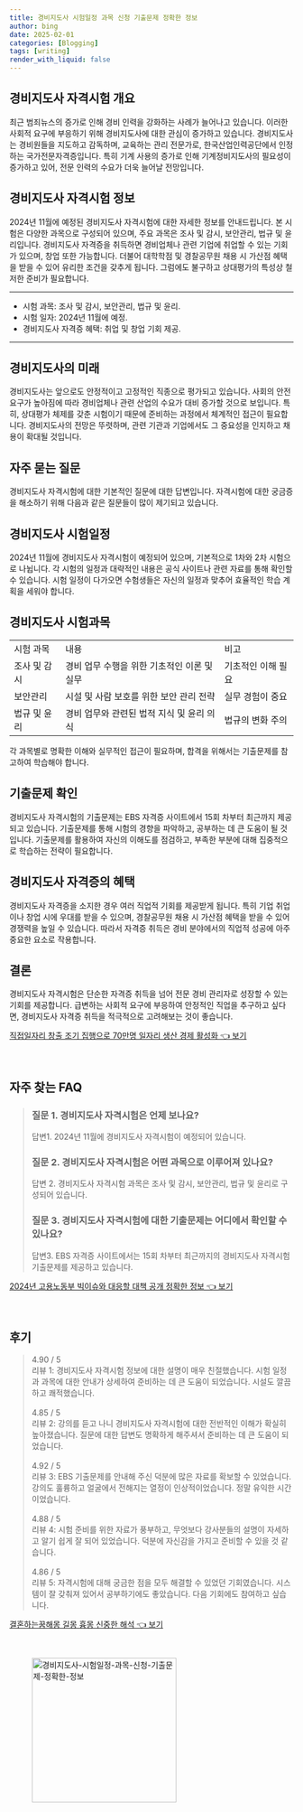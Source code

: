 ```yaml
---
title: 경비지도사 시험일정 과목 신청 기출문제 정확한 정보
author: bing
date: 2025-02-01
categories: [Blogging]
tags: [writing]
render_with_liquid: false
---
```



<h2 id='경비지도사_자격시험_개요'>경비지도사 자격시험 개요</h2>

<p>최근 범죄뉴스의 증가로 인해 경비 인력을 강화하는 사례가 늘어나고 있습니다. 이러한 사회적 요구에 부응하기 위해 경비지도사에 대한 관심이 증가하고 있습니다. 경비지도사는 경비원들을 지도하고 감독하며, 교육하는 관리 전문가로, 한국산업인력공단에서 인정하는 국가전문자격증입니다. 특히 기계 사용의 증가로 인해 기계정비지도사의 필요성이 증가하고 있어, 전문 인력의 수요가 더욱 늘어날 전망입니다.</p>

<h2 id='경비지도사_자격시험_정보'>경비지도사 자격시험 정보</h2>

<p>2024년 11월에 예정된 경비지도사 자격시험에 대한 자세한 정보를 안내드립니다. 본 시험은 다양한 과목으로 구성되어 있으며, 주요 과목은 조사 및 감시, 보안관리, 법규 및 윤리입니다. 경비지도사 자격증을 취득하면 경비업체나 관련 기업에 취업할 수 있는 기회가 있으며, 창업 또한 가능합니다. 더불어 대학학점 및 경찰공무원 채용 시 가산점 혜택을 받을 수 있어 유리한 조건을 갖추게 됩니다. 그럼에도 불구하고 상대평가의 특성상 철저한 준비가 필요합니다.</p>

<hr />

<ul>
    <li>시험 과목: 조사 및 감시, 보안관리, 법규 및 윤리.</li>
    <li>시험 일자: 2024년 11월에 예정.</li>
    <li>경비지도사 자격증 혜택: 취업 및 창업 기회 제공.</li>
</ul>

<hr />

<h2 id='경비지도사의_미래'>경비지도사의 미래</h2>

<p>경비지도사는 앞으로도 안정적이고 고정적인 직종으로 평가되고 있습니다. 사회의 안전 요구가 높아짐에 따라 경비업체나 관련 산업의 수요가 대비 증가할 것으로 보입니다. 특히, 상대평가 체제를 갖춘 시험이기 때문에 준비하는 과정에서 체계적인 접근이 필요합니다. 경비지도사의 전망은 뚜렷하며, 관련 기관과 기업에서도 그 중요성을 인지하고 채용이 확대될 것입니다.</p>

<h2 id='자주_묻는_질문'>자주 묻는 질문</h2>

<p>경비지도사 자격시험에 대한 기본적인 질문에 대한 답변입니다. 자격시험에 대한 궁금증을 해소하기 위해 다음과 같은 질문들이 많이 제기되고 있습니다.</p>

<h2 id='경비지도사_시험일정'>경비지도사 시험일정</h2>

<p>2024년 11월에 경비지도사 자격시험이 예정되어 있으며, 기본적으로 1차와 2차 시험으로 나뉩니다. 각 시험의 일정과 대략적인 내용은 공식 사이트나 관련 자료를 통해 확인할 수 있습니다. 시험 일정이 다가오면 수험생들은 자신의 일정과 맞추어 효율적인 학습 계획을 세워야 합니다.</p>

<h2 id='경비지도사_시험과목'>경비지도사 시험과목</h2>

<table>
    <tr>
        <td>시험 과목</td>
        <td>내용</td>
        <td>비고</td>
    </tr>
    <tr>
        <td>조사 및 감시</td>
        <td>경비 업무 수행을 위한 기초적인 이론 및 실무</td>
        <td>기초적인 이해 필요</td>
    </tr>
    <tr>
        <td>보안관리</td>
        <td>시설 및 사람 보호를 위한 보안 관리 전략</td>
        <td>실무 경험이 중요</td>
    </tr>
    <tr>
        <td>법규 및 윤리</td>
        <td>경비 업무와 관련된 법적 지식 및 윤리 의식</td>
        <td>법규의 변화 주의</td>
    </tr>
</table>

<p>각 과목별로 명확한 이해와 실무적인 접근이 필요하며, 합격을 위해서는 기출문제를 참고하여 학습해야 합니다.</p>

<h2 id='기출문제_확인'>기출문제 확인</h2>

<p>경비지도사 자격시험의 기출문제는 EBS 자격증 사이트에서 15회 차부터 최근까지 제공되고 있습니다. 기출문제를 통해 시험의 경향을 파악하고, 공부하는 데 큰 도움이 될 것입니다. 기출문제를 활용하여 자신의 이해도를 점검하고, 부족한 부분에 대해 집중적으로 학습하는 전략이 필요합니다.</p>

<h2 id='경비지도사_자격증의_혜택'>경비지도사 자격증의 혜택</h2>

<p>경비지도사 자격증을 소지한 경우 여러 직업적 기회를 제공받게 됩니다. 특히 기업 취업이나 창업 시에 우대를 받을 수 있으며, 경찰공무원 채용 시 가산점 혜택을 받을 수 있어 경쟁력을 높일 수 있습니다. 따라서 자격증 취득은 경비 분야에서의 직업적 성공에 아주 중요한 요소로 작용합니다.</p>

<h2 id='결론'>결론</h2>

<p>경비지도사 자격시험은 단순한 자격증 취득을 넘어 전문 경비 관리자로 성장할 수 있는 기회를 제공합니다. 급변하는 사회적 요구에 부응하여 안정적인 직업을 추구하고 싶다면, 경비지도사 자격증 취득을 적극적으로 고려해보는 것이 좋습니다.</p>


<p><a class="click-button" title="직접일자리 창출 조기 집행으로 70만명 일자리 생산 경제 활성화" href="https://blackassets.github.io/posts/%EC%A7%81%EC%A0%91%EC%9D%BC%EC%9E%90%EB%A6%AC-%EC%B0%BD%EC%B6%9C-%EC%A1%B0%EA%B8%B0-%EC%A7%91%ED%96%89%EC%9C%BC%EB%A1%9C-70%EB%A7%8C%EB%AA%85-%EC%9D%BC%EC%9E%90%EB%A6%AC-%EC%83%9D%EC%82%B0-%EA%B2%BD%EC%A0%9C-%ED%99%9C%EC%84%B1%ED%99%94/" rel="dofollow">직접일자리 창출 조기 집행으로 70만명 일자리 생산 경제 활성화 👈 보기</a></p><br>
<h2 id='자주_찾는_FAQ'>자주 찾는 FAQ</h2>
<div itemscope="" itemtype="https://schema.org/FAQPage"> 
<blockquote> 
<div itemscope="" itemprop="mainEntity" itemtype="https://schema.org/Question"> 
<h3 itemprop="name">질문 1. 경비지도사 자격시험은 언제 보나요?</h3> 
<div itemscope="" itemprop="acceptedAnswer" itemtype="https://schema.org/Answer"> 
<span itemprop="text"> 
<p>답변1. 2024년 11월에 경비지도사 자격시험이 예정되어 있습니다.</p> 
</span> 
</div> 
</div> 
<div itemscope="" itemprop="mainEntity" itemtype="https://schema.org/Question"> 
<h3 itemprop="name">질문 2. 경비지도사 자격시험은 어떤 과목으로 이루어져 있나요?</h3> 
<div itemscope="" itemprop="acceptedAnswer" itemtype="https://schema.org/Answer"> 
<span itemprop="text"> 
<p>답변 2. 경비지도사 자격시험 과목은 조사 및 감시, 보안관리, 법규 및 윤리로 구성되어 있습니다.</p> 
</span> 
</div> 
</div> 
<div itemscope="" itemprop="mainEntity" itemtype="https://schema.org/Question"> 
<h3 itemprop="name">질문 3. 경비지도사 자격시험에 대한 기출문제는 어디에서 확인할 수 있나요?</h3> 
<div itemscope="" itemprop="acceptedAnswer" itemtype="https://schema.org/Answer"> 
<span itemprop="text"> 
<p>답변3. EBS 자격증 사이트에서는 15회 차부터 최근까지의 경비지도사 자격시험 기출문제를 제공하고 있습니다.</p> 
</span> 
</div> 
</div> 
</blockquote> 
</div>
<p><a class="click-button" title="2024년 고용노동부 빅이슈와 대응할 대책 공개 정확한 정보" href="https://blackassets.github.io/posts/2024%EB%85%84-%EA%B3%A0%EC%9A%A9%EB%85%B8%EB%8F%99%EB%B6%80-%EB%B9%85%EC%9D%B4%EC%8A%88%EC%99%80-%EB%8C%80%EC%9D%91%ED%95%A0-%EB%8C%80%EC%B1%85-%EA%B3%B5%EA%B0%9C-%EC%A0%95%ED%99%95%ED%95%9C-%EC%A0%95%EB%B3%B4/" rel="dofollow">2024년 고용노동부 빅이슈와 대응할 대책 공개 정확한 정보 👈 보기</a></p><br>
<h2 id='후기'>후기</h2>
<div itemscope itemtype="https://schema.org/Product">
  <blockquote>
  <div itemprop="review" itemscope itemtype="https://schema.org/Review">
      <div itemprop="reviewRating" itemscope itemtype="https://schema.org/Rating"> <span itemprop="ratingValue">4.90</span> / <span itemprop="bestRating">5</span> </div>
      <span itemprop="reviewBody">리뷰 1: 경비지도사 자격시험 정보에 대한 설명이 매우 친절했습니다. 시험 일정과 과목에 대한 안내가 상세하여 준비하는 데 큰 도움이 되었습니다. 시설도 깔끔하고 쾌적했습니다.</span>
  </div>
  <br>
  <div itemprop="review" itemscope itemtype="https://schema.org/Review">
      <div itemprop="reviewRating" itemscope itemtype="https://schema.org/Rating"> <span itemprop="ratingValue">4.85</span> / <span itemprop="bestRating">5</span> </div>
      <span itemprop="reviewBody">리뷰 2: 강의를 듣고 나니 경비지도사 자격시험에 대한 전반적인 이해가 확실히 높아졌습니다. 질문에 대한 답변도 명확하게 해주셔서 준비하는 데 큰 도움이 되었습니다.</span>
  </div>
  <br>
  <div itemprop="review" itemscope itemtype="https://schema.org/Review">
      <div itemprop="reviewRating" itemscope itemtype="https://schema.org/Rating"> <span itemprop="ratingValue">4.92</span> / <span itemprop="bestRating">5</span> </div>
      <span itemprop="reviewBody">리뷰 3: EBS 기출문제를 안내해 주신 덕분에 많은 자료를 확보할 수 있었습니다. 강의도 훌륭하고 얼굴에서 전해지는 열정이 인상적이었습니다. 정말 유익한 시간이었습니다.</span>
  </div>
  <br>
  <div itemprop="review" itemscope itemtype="https://schema.org/Review">
      <div itemprop="reviewRating" itemscope itemtype="https://schema.org/Rating"> <span itemprop="ratingValue">4.88</span> / <span itemprop="bestRating">5</span> </div>
      <span itemprop="reviewBody">리뷰 4: 시험 준비를 위한 자료가 풍부하고, 무엇보다 강사분들의 설명이 자세하고 알기 쉽게 잘 되어 있었습니다. 덕분에 자신감을 가지고 준비할 수 있을 것 같습니다.</span>
  </div>
  <br>
  <div itemprop="review" itemscope itemtype="https://schema.org/Review">
      <div itemprop="reviewRating" itemscope itemtype="https://schema.org/Rating"> <span itemprop="ratingValue">4.86</span> / <span itemprop="bestRating">5</span> </div>
      <span itemprop="reviewBody">리뷰 5: 자격시험에 대해 궁금한 점을 모두 해결할 수 있었던 기회였습니다. 시스템이 잘 갖춰져 있어서 공부하기에도 좋았습니다. 다음 기회에도 참여하고 싶습니다.</span>
  </div>
  </blockquote>
</div>
<p><a class="click-button" title="결혼하는꿈해몽 길몽 흉몽 신중한 해석" href="https://blackassets.github.io/posts/%EA%B2%B0%ED%98%BC%ED%95%98%EB%8A%94%EA%BF%88%ED%95%B4%EB%AA%BD-%EA%B8%B8%EB%AA%BD-%ED%9D%89%EB%AA%BD-%EC%8B%A0%EC%A4%91%ED%95%9C-%ED%95%B4%EC%84%9D/" rel="dofollow">결혼하는꿈해몽 길몽 흉몽 신중한 해석 👈 보기</a></p><br>
<figure class="image"><img src="https://blackassets.github.io/assets/img/thumbnail/경비지도사-시험일정-과목-신청-기출문제-정확한-정보.webp" alt="경비지도사-시험일정-과목-신청-기출문제-정확한-정보" width="256" height="256"></figure>